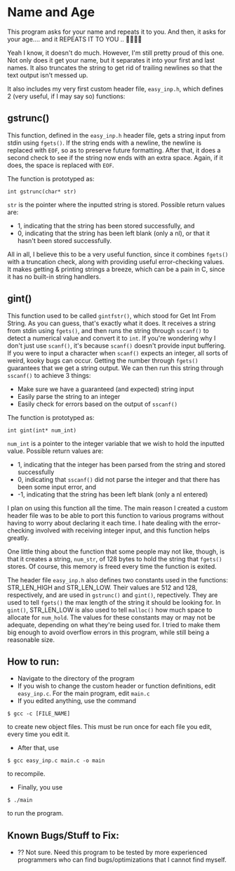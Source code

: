 # Name and Age

This program asks for your name and repeats it to you. And then, it asks for your age.... and it REPEATS IT TO YOU .. 🤯🤯🤯🤯

Yeah I know, it doesn't do much. However, I'm still pretty proud of this one. Not only does it get your name, but it separates it into your first and last names. It also truncates the string to get rid of trailing newlines so that the text output isn't messed up.

It also includes my very first custom header file, `easy_inp.h`, which defines 2 (very useful, if I may say so) functions:

## gstrunc()
This function, defined in the `easy_inp.h` header file, gets a string input from stdin using `fgets()`. If the string ends with a newline, the newline is replaced with `EOF`, so as to preserve future formatting. After that, it does a second check to see if the string now ends with an extra space. Again, if it does, the space is replaced with `EOF`.

The function is prototyped as:

``` int gstrunc(char* str) ```

`str` is the pointer where the inputted string is stored. Possible return values are:

 - 1, indicating that the string has been stored successfully, and 
 - 0, indicating that the string has been left blank (only a nl), or that it hasn't been stored successfully.

All in all, I believe this to be a very useful function, since it combines `fgets()` with a truncation check, along with providing useful error-checking values. It makes getting & printing strings a breeze, which can be a pain in C, since it has no built-in string handlers.

## gint()

This function used to be called `gintfstr()`, which stood for Get Int From String. As you can guess, that's exactly what it does. It receives a string from stdin using `fgets()`, and then runs the string through `sscanf()` to detect a numerical value and convert it to `int`. If you're wondering why I don't just use `scanf()`, it's because `scanf()` doesn't provide input buffering. If you were to input a character when `scanf()` expects an integer, all sorts of weird, kooky bugs can occur. Getting the number through `fgets()` guarantees that we get a string output. We can then run this string through `sscanf()` to achieve 3 things:
 
 - Make sure we have a guaranteed (and expected) string input
 - Easily parse the string to an integer
 - Easily check for errors based on the output of `sscanf()`

The function is prototyped as:

``` int gint(int* num_int) ```

`num_int` is a pointer to the integer variable that we wish to hold the inputted value. Possible return values are:

 - 1, indicating that the integer has been parsed from the string and stored successfully
 - 0, indicating that `sscanf()` did not parse the integer and that there has been some input error, and
 - -1, indicating that the string has been left blank (only a nl entered)

I plan on using this function all the time. The main reason I created a custom header file was to be able to port this function to various programs without having to worry about declaring it each time. I hate dealing with the error-checking involved with receiving integer input, and this function helps greatly.

One little thing about the function that some people may not like, though, is that it creates a string, `num_str`, of 128 bytes to hold the string that `fgets()` stores. Of course, this memory is freed every time the function is exited.

The header file `easy_inp.h` also defines two constants used in the functions: STR_LEN_HIGH and STR_LEN_LOW. Their values are 512 and 128, respectively, and are used in `gstrunc()` and `gint()`, repectively. They are used to tell `fgets()` the max length of the string it should be looking for. In `gint()`, STR_LEN_LOW is also used to tell `malloc()` how much space to allocate for `num_hold`. The values for these constants may or may not be adequate, depending on what they're being used for. I tried to make them big enough to avoid overflow errors in this program, while still being a reasonable size.

## How to run:
 - Navigate to the directory of the program
 - If you wish to change the custom header or function definitions, edit `easy_inp.c`. For the main program, edit `main.c`
 - If you edited anything, use the command
   
  ```$ gcc -c [FILE_NAME]```

  to create new object files. This must be run once for each file you edit, every time you edit it.
 - After that, use

  ```$ gcc easy_inp.c main.c -o main``` 

  to recompile.
 - Finally, you use

  ```$ ./main```

  to run the program.

## Known Bugs/Stuff to Fix:
 - ?? Not sure. Need this program to be tested by more experienced programmers who can find bugs/optimizations that I cannot find myself.
